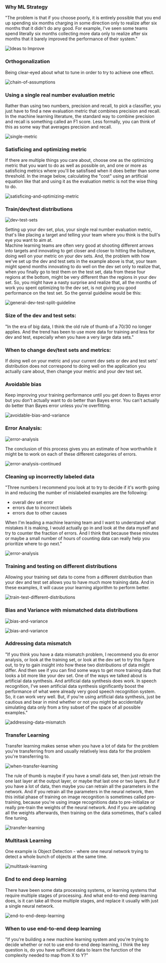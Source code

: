 ### Why ML Strategy

"The problem is that if you choose poorly, it is entirely possible that you end up spending six months charging in some direction only to realize after six months that it didn't do any good. For example, I've seen some teams spend literally six months collecting more data only to realize after six months that it barely improved the performance of their system."

![Ideas to Improve](slides/1-ideas-to-improve.png)

### Orthogonalization

Being clear-eyed about what to tune in order to try to achieve one effect. 

![chain-of-assumptions](slides/2-chain-of-assumptions.png)

### Using a single real number evaluation metric

Rather than using two numbers, precision and recall, to pick a classifier, you just have to find a new evaluation metric that combines precision and recall.
In the machine learning literature, the standard way to combine precision and recall is something called an F1 score. Less formally, you can think of this as some way that averages precision and recall.

![single-metric](slides/3-single-metric.png)

### Satisficing and optimizing metric

If there are multiple things you care about, choose one as the optimizing metric that you want to do as well as possible on, and one or more as satisficing metrics where you'll be satisfised when it does better than some threshold. In the image below, calculating the "cost" using an artificial equation like that and using it as the evaluation metric is not the wise thing to do.

![satisficing-and-optimizing-metric](slides/4-satisficing-and-optimizing-metric.png)

### Train/dev/test distributions

![dev-test-sets](slides/5-dev-test-sets.png)

Setting up your dev set, plus, your single real number evaluation metric, that's like placing a target and telling your team where you think is the bull's eye you want to aim at.  
Machine learning teams are often very good at shooting different arrows into targets and innovating to get closer and closer to hitting the bullseye, doing well on your metric on your dev sets. And, the problem with how we've set up the dev and test sets in the example above is that, your team might spend months innovating to do well on the dev set only to realize that, when you finally go to test them on the test set, data from these four regions at the bottom, might be very different than the regions in your dev set. So, you might have a nasty surprise and realize that, all the months of work you spent optimizing to the dev set, is not giving you good performance on the test set. So the genral guideline would be this:

![general-dev-test-split-guideline](slides/6-general-dev-test-split-guideline.png)

### Size of the dev and test sets:

"In the era of big data, I think the old rule of thumb of a 70/30 no longer applies. And the trend has been to use more data for training and less for dev and test, especially when you have a very large data sets."

### When to change dev/test sets and metrics: 

If doing well on your metric and your current dev sets or dev and test sets' distribution does not correspond to doing well on the application you actually care about, then change your metric and your dev test set.

### Avoidable bias

Keep improving your training performance until you get down to Bayes error but you don't actually want to do better than Bayes error. You can't actually do better than Bayes error unless you're overfitting.

![avoidable-bias-and-variance](slides/7-avoidable-bias-and-variance.png)


### Error Analysis:

![error-analysis](slides/8-error-analysis.png)

The conclusion of this process gives you an estimate of how worthwhile it might be to work on each of these different categories of errors.

![error-analysis-continued](slides/9-error-analysis.png)

### Cleaning up incorrectly labeled data

"Three numbers I recommend you look at to try to decide if it's worth going in and reducing the number of mislabeled examples are the following:
- overall dev set error
- errors due to incorrect labels
- errors due to other causes  

When I'm leading a machine learning team and I want to understand what mistakes it is making, I would actually go in and look at the data myself and try to counter the fraction of errors. And I think that because these minutes or maybe a small number of hours of counting data can really help you prioritize where to go next."

![error-analysis](slides/10-error-analysis.png)

### Training and testing on different distributions

Allowing your training set data to come from a different distribution than your dev and test set allows you to have much more training data. And in these examples, it will cause your learning algorithm to perform better.

![train-test-different-distributions](slides/11-train-test-different-distributions.png)

### Bias and Variance with mismatched data distributions

![bias-and-variance](slides/12-bias-and-variance.png)

![bias-and-variance](slides/13-bias-and-variance.png)

### Addressing data mismatch

"If you think you have a data mismatch problem, I recommend you do error analysis, or look at the training set, or look at the dev set to try this figure out, to try to gain insight into how these two distributions of data might differ. And then see if you can find some ways to get more training data that looks a bit more like your dev set. One of the ways we talked about is artificial data synthesis. And artificial data synthesis does work. In speech recognition, I've seen artificial data synthesis significantly boost the performance of what were already very good speech recognition system. So, it can work very well. But, if you're using artificial data synthesis, just be cautious and bear in mind whether or not you might be accidentally simulating data only from a tiny subset of the space of all possible examples."

![addressing-data-mismatch](slides/14-addressing-data-mismatch.png)

### Transfer Learning

Transfer learning makes sense when you have a lot of data for the problem you're transferring from and usually relatively less data for the problem you're transferring to. 

![when-transfer-learning](slides/15-when-transfer-learning.png)

The rule of thumb is maybe if you have a small data set, then just retrain the one last layer at the output layer, or maybe that last one or two layers. But if you have a lot of data, then maybe you can retrain all the parameters in the network. And if you retrain all the parameters in the neural network, then this initial phase of training on image recognition is sometimes called pre-training, because you're using image recognitions data to pre-initialize or really pre-train the weights of the neural network. And if you are updating all the weights afterwards, then training on the data sometimes, that's called fine tuning.

![transfer-learning](slides/16-transfer-learning.png)

### Multitask Learning

One example is Object Detection - where one neural network trying to detect a whole bunch of objects at the same time. 

![multitask-learning](slides/17-multitask-learning.png)

### End to end deep learning

There have been some data processing systems, or learning systems that require multiple stages of processing. And what end-to-end deep learning does, is it can take all those multiple stages, and replace it usually with just a single neural network.

![end-to-end-deep-learning](slides/18-end-to-end-deep-learning.png)

### When to use end-to-end deep learning

"If you're building a new machine learning system and you're trying to decide whether or not to use end-to-end deep learning, I think the key question is, do you have sufficient data to learn the function of the complexity needed to map from X to Y?"